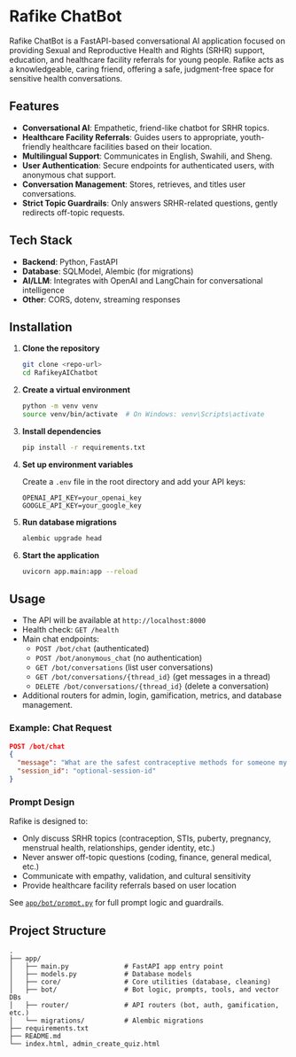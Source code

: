 # Rafike ChatBot

Rafike ChatBot is a FastAPI-based conversational AI application focused on providing Sexual and Reproductive Health and Rights (SRHR) support, education, and healthcare facility referrals for young people. Rafike acts as a knowledgeable, caring friend, offering a safe, judgment-free space for sensitive health conversations.

## Features

- **Conversational AI**: Empathetic, friend-like chatbot for SRHR topics.
- **Healthcare Facility Referrals**: Guides users to appropriate, youth-friendly healthcare facilities based on their location.
- **Multilingual Support**: Communicates in English, Swahili, and Sheng.
- **User Authentication**: Secure endpoints for authenticated users, with anonymous chat support.
- **Conversation Management**: Stores, retrieves, and titles user conversations.
- **Strict Topic Guardrails**: Only answers SRHR-related questions, gently redirects off-topic requests.

## Tech Stack

- **Backend**: Python, FastAPI
- **Database**: SQLModel, Alembic (for migrations)
- **AI/LLM**: Integrates with OpenAI and LangChain for conversational intelligence
- **Other**: CORS, dotenv, streaming responses

## Installation

1. **Clone the repository**
   ```bash
   git clone <repo-url>
   cd RafikeyAIChatbot
   ```

2. **Create a virtual environment**
   ```bash
   python -m venv venv
   source venv/bin/activate  # On Windows: venv\Scripts\activate
   ```

3. **Install dependencies**
   ```bash
   pip install -r requirements.txt
   ```

4. **Set up environment variables**

   Create a `.env` file in the root directory and add your API keys:
   ```
   OPENAI_API_KEY=your_openai_key
   GOOGLE_API_KEY=your_google_key
   ```

5. **Run database migrations**
   ```bash
   alembic upgrade head
   ```

6. **Start the application**
   ```bash
   uvicorn app.main:app --reload
   ```

## Usage

- The API will be available at `http://localhost:8000`
- Health check: `GET /health`
- Main chat endpoints:
  - `POST /bot/chat` (authenticated)
  - `POST /bot/anonymous_chat` (no authentication)
  - `GET /bot/conversations` (list user conversations)
  - `GET /bot/conversations/{thread_id}` (get messages in a thread)
  - `DELETE /bot/conversations/{thread_id}` (delete a conversation)
- Additional routers for admin, login, gamification, metrics, and database management.

### Example: Chat Request

```json
POST /bot/chat
{
  "message": "What are the safest contraceptive methods for someone my age?",
  "session_id": "optional-session-id"
}
```

### Prompt Design

Rafike is designed to:
- Only discuss SRHR topics (contraception, STIs, puberty, pregnancy, menstrual health, relationships, gender identity, etc.)
- Never answer off-topic questions (coding, finance, general medical, etc.)
- Communicate with empathy, validation, and cultural sensitivity
- Provide healthcare facility referrals based on user location

See [`app/bot/prompt.py`](app/bot/prompt.py:1) for full prompt logic and guardrails.

## Project Structure

```
.
├── app/
│   ├── main.py              # FastAPI app entry point
│   ├── models.py            # Database models
│   ├── core/                # Core utilities (database, cleaning)
│   ├── bot/                 # Bot logic, prompts, tools, and vector DBs
│   ├── router/              # API routers (bot, auth, gamification, etc.)
│   └── migrations/          # Alembic migrations
├── requirements.txt
├── README.md
└── index.html, admin_create_quiz.html
```

